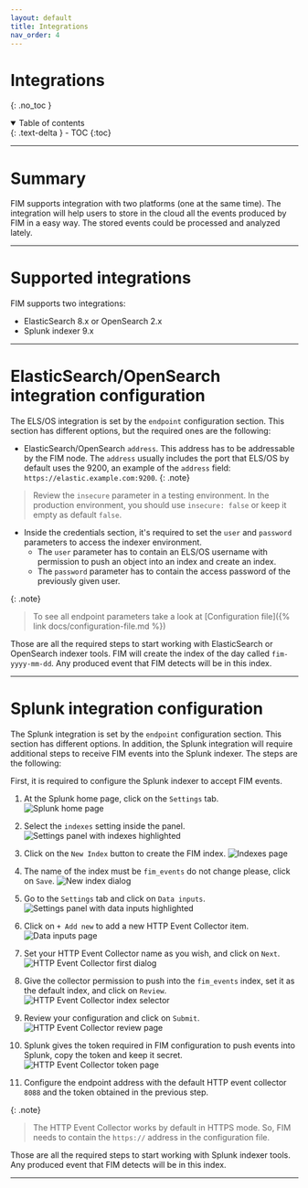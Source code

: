 ```yaml
---
layout: default
title: Integrations
nav_order: 4
---
```


# Integrations
{: .no_toc }

<details open markdown="block">
  <summary>
    Table of contents
  </summary>
  {: .text-delta }
- TOC
{:toc}
</details>

---

# Summary

FIM supports integration with two platforms (one at the same time). The integration will help users to store in the cloud all the events produced by FIM in a easy way. The stored events could be processed and analyzed lately.

---

# Supported integrations

FIM supports two integrations:
- ElasticSearch 8.x or OpenSearch 2.x
- Splunk indexer 9.x

---

# ElasticSearch/OpenSearch integration configuration

The ELS/OS integration is set by the `endpoint` configuration section. This section has different options, but the required ones are the following:
- ElasticSearch/OpenSearch `address`. This address has to be addressable by the FIM node. The `address` usually includes the port that ELS/OS by default uses the 9200, an example of the `address` field: `https://elastic.example.com:9200`.
{: .note}
> Review the `insecure` parameter in a testing environment. In the production environment, you should use `insecure: false` or keep it empty as default `false`.
- Inside the credentials section, it's required to set the `user` and `password` parameters to access the indexer environment.
  - The `user` parameter has to contain an ELS/OS username with permission to push an object into an index and create an index.
  - The `password` parameter has to contain the access password of the previously given user.

{: .note}
> To see all endpoint parameters take a look at [Configuration file]({% link docs/configuration-file.md %})

Those are all the required steps to start working with ElasticSearch or OpenSearch indexer tools. FIM will create the index of the day called `fim-yyyy-mm-dd`. Any produced event that FIM detects will be in this index.

---

# Splunk integration configuration

The Splunk integration is set by the `endpoint` configuration section. This section has different options. In addition, the Splunk integration will require additional steps to receive FIM events into the Splunk indexer. The steps are the following:

First, it is required to configure the Splunk indexer to accept FIM events.

1. At the Splunk home page, click on the `Settings` tab.
![Splunk home page](../../assets/images/splunk/home.png)

2. Select the `indexes` setting inside the panel.
![Settings panel with indexes highlighted](../../assets/images/splunk/home_settings_indexes.png)

3. Click on the `New Index` button to create the FIM index.
![Indexes page](../../assets/images/splunk/indexes.png)

4. The name of the index must be `fim_events` do not change please, click on `Save`.
![New index dialog](../../assets/images/splunk/new_index.png)

5. Go to the `Settings` tab and click on `Data inputs`.
![Settings panel with data inputs highlighted](../../assets/images/splunk/home_settings_data_inputs.png)

6. Click on `+ Add new` to add a new HTTP Event Collector item.
![Data inputs page](../../assets/images/splunk/data_inputs.png)

7. Set your HTTP Event Collector name as you wish, and click on `Next`.
![HTTP Event Collector first dialog](../../assets/images/splunk/new_collector.png)

8. Give the collector permission to push into the `fim_events` index, set it as the default index, and click on `Review`.
![HTTP Event Collector index selector](../../assets/images/splunk/new_collector_index.png)

9. Review your configuration and click on `Submit`.
![HTTP Event Collector review page](../../assets/images/splunk/new_collector_submit.png)

10. Splunk gives the token required in FIM configuration to push events into Splunk, copy the token and keep it secret.
![HTTP Event Collector token page](../../assets/images/splunk/collector_token.png)

11. Configure the endpoint address with the default HTTP event collector `8088` and the token obtained in the previous step.

{: .note}
> The HTTP Event Collector works by default in HTTPS mode. So, FIM needs to contain the `https://` address in the configuration file.

Those are all the required steps to start working with Splunk indexer tools. Any produced event that FIM detects will be in this index.

---
